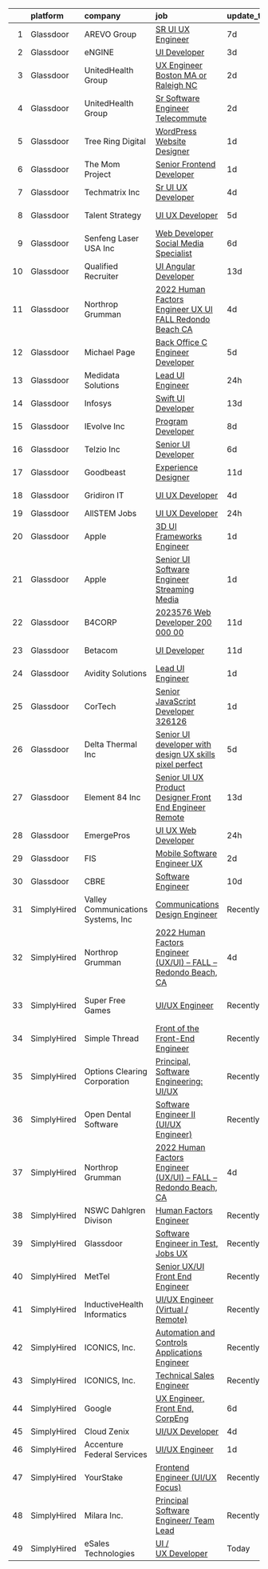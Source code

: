 

|    | platform    | company                            | job                                                                                                                                                                                                                                                                                                                                                                                                                                                                                                                                                                                                                                                                                                                                                                                                                                                                                                                                                                                                                                                                                                                                                                                                                                                                                                                                                                                                                     | update_time   | location                  |
|---:|:------------|:-----------------------------------|:------------------------------------------------------------------------------------------------------------------------------------------------------------------------------------------------------------------------------------------------------------------------------------------------------------------------------------------------------------------------------------------------------------------------------------------------------------------------------------------------------------------------------------------------------------------------------------------------------------------------------------------------------------------------------------------------------------------------------------------------------------------------------------------------------------------------------------------------------------------------------------------------------------------------------------------------------------------------------------------------------------------------------------------------------------------------------------------------------------------------------------------------------------------------------------------------------------------------------------------------------------------------------------------------------------------------------------------------------------------------------------------------------------------------|:--------------|:--------------------------|
|  1 | Glassdoor   | AREVO Group                        | [SR UI UX Engineer](https://www.glassdoor.com/partner/jobListing.htm?pos=119&ao=1110586&s=58&guid=00000182aa95f72bb264053a27d49f4d&src=GD_JOB_AD&t=SR&vt=w&ea=1&cs=1_5668774c&cb=1660719331510&jobListingId=1008062674165&cpc=654405A9B1E0A9F5&jrtk=3-0-1gal9btrdjm7n801-1gal9bts0ii3q800-dd73ce6f97bbdb48--6NYlbfkN0BCLW45RZuRc772PykXY_iXs7CHdsEvuP3whbuRYvlLzUPBgski3_CRPHCklom68OsWX-rjKp8YrR6rF-kaj-ZVodPlqtSRu4o4vN6BSA5I0NsgyM3TFIVK9N9cO_NsvS_PGOyLzY85DAcY_JZqBSBAhUDcRwLnwhLzYdR121VwTval_DycPvlc6m9_lGwhn2IQHxIXt_FRLUpCBQgJtQQJDQdlgZHs-K7Z1GCPaiLx10B7cUFDw1RhXAXwh1o9ccHGeLhlPrvG04GPI4Smo_vCJ0wyPsn_k99stdAua33_Sqtzp4P_2ZFvv8FG5QydvOWVKXoitQ7pJutteKYXyJetUFLazSBRkm-_f2W96wjecJVNutHO0AfTGRE-G4tVBWXSTXeDH0wlwYUHirl5HDPCTLxSp1nj7hZTm--JE05cvU9_fMBc_dy-JMLIeAm0E02BWclBYdil5anuy79MOzNEJ_QlRFU07dPUqsN8NScCiDSqRwVWjkc_q64cpDA1lcs%3D)                                                                                                                                                                                                                                                                                                                                                                                                                                                                                                                                                              | 7d            | Remote                    |
|  2 | Glassdoor   | eNGINE                             | [UI Developer](https://www.glassdoor.com/partner/jobListing.htm?pos=121&ao=1110586&s=58&guid=00000182aa95f72bb264053a27d49f4d&src=GD_JOB_AD&t=SR&vt=w&ea=1&cs=1_934a7bd9&cb=1660719331510&jobListingId=1008069838438&cpc=F4EED0218A761C36&jrtk=3-0-1gal9btrdjm7n801-1gal9bts0ii3q800-89aab9cd47342a22--6NYlbfkN0CM72iPWblhTK_jhJfJxLWIuoC99VqbpyV49Itn1AUN0-11EOCsDA6xOfpz_HI8_xB9h5HpgiIRPkkO2Hi2R_skyVgROzf-V3wBAvxqLlJY5EHVpv0OFJyCw-L0RMqAn-PlHU9SwUDe-DwVcki62HWiZeG7HKE_-jOFz9P6JI-sUsmlxZk2Dn4lqcbSEdxKNpzwygTv6pcs9LYRB7tovOS0Vy90MzEK8dlg_9UzLmjgCwT4ibI7KhYD2ebkC14jU90U6ZoOy_atFIWOvNavxIwA11W76bOSNQo7FoXHdTc1Q_RRxM-MfYL6e5d5KmKHFHJ7fWe-YvVCDdgL1K0O7qf1-Q81XqYvV-mu8Jz7tOfE-HQC8ml1w3iCU-MiYrgCmW1UJ0380Xdd4yS8W_tJNYpfSZmUJWE4sYKQdyOyLyzNeFyt1EDQ6Ngxyck6yYERzWeUPV9RdUMtcwWx3Na5mxuQTa_TCi6WmyT6AojYJykEE8833BuAazvCfkBSvYkOqGlsacZxtRW73KxqICBI970e)                                                                                                                                                                                                                                                                                                                                                                                                                                                                                                                                                 | 3d            | Remote                    |
|  3 | Glassdoor   | UnitedHealth Group                 | [UX Engineer   Boston  MA or Raleigh  NC](https://www.glassdoor.com/partner/jobListing.htm?pos=112&ao=1110586&s=58&guid=00000182aa95f72bb264053a27d49f4d&src=GD_JOB_AD&t=SR&vt=w&cs=1_c9b2d6db&cb=1660719331509&jobListingId=1008070811724&cpc=8795CF9063CD573D&jrtk=3-0-1gal9btrdjm7n801-1gal9bts0ii3q800-2ab40841318d26b0--6NYlbfkN0C8O9VKdOj_1Zh75e9_CvYhSsWVxS1Pvi5WUWhsf4w7FOycHcR50Ta-CQORLM6vDVeHmDSn3xmpuiAXc3r1DJVloQ-OBB-mxi0V9zvMSo2cFGlyt6FF7PtstHvv2YcMns5HRv247BAOyMq964ujwBAtmtv2e-AvYF6Gj7nMFF3MWaz2m08nQiCPT46-fF-HgKIeQC0e2cEYU536htC9JTy82vNeCvCpH3rQdWn6BKywhBvk6MgGzHY4M670cXoarrGfXRtuDXsMgl2PWx8Ib4pOch_UPANaI7WtI6deztxja0YQZFMAZi_8U_SeLD0IxfDEsJGpWUfU0uK851U3JBlEDBYFIubAZfYRW-MKtgbgiPeySyWr1-uqlenyAQ2WQdJy1WYOPwTSQrwM4X7odlt1Cl2gSNr_MdnrXgOR3FFCAWqAtYiw2CFF)                                                                                                                                                                                                                                                                                                                                                                                                                                                                                                                                                                                                                           | 2d            | Boston, MA                |
|  4 | Glassdoor   | UnitedHealth Group                 | [Sr  Software Engineer   Telecommute](https://www.glassdoor.com/partner/jobListing.htm?pos=114&ao=1110586&s=58&guid=00000182aa95f72bb264053a27d49f4d&src=GD_JOB_AD&t=SR&vt=w&cs=1_71844990&cb=1660719331509&jobListingId=1008070811124&cpc=6FC5BA77C9A4CD78&jrtk=3-0-1gal9btrdjm7n801-1gal9bts0ii3q800-f9217ee525e6d5ef--6NYlbfkN0C8O9VKdOj_1Zh75e9_CvYhSsWVxS1Pvi5WUWhsf4w7FOqiBDV5gLd8UJrG7vSEtbsRDHN8uGlolK0qsmzU4p2D0lOwbSL94xJNWXLRxwUfzAf7JBtu9uHqeVrAFlxwHY7YuOmn3ILCI6zs4xEwk5sCEDkdkOrNwvovO1SCPagaNDk4jzpKwrYLtygtjRPCi93VcWCjsePkS3QzVv8wLQeNq6SFzZVAtsR50ax6LdmKC6pKHFjX21K9EiLTPD4mkzzisy0f2rFRpAdEBOLCZIA_VuQKf-s5oPfESIXFdLdaLPoWGjSWabkQC-sXhvVelQlUl6Z8QQ5i79Vn4bTSwy-Yk46r0WfR-zxRmlCzwmAfrv-jusAQFplTFBVHvPx5OlKxnkE_735CtLlDJ_8BWJ6ks5pWwZCQ6ouZ07tgScQ1cuRWJh2i6e7O)                                                                                                                                                                                                                                                                                                                                                                                                                                                                                                                                                                                                                               | 2d            | Denver, CO                |
|  5 | Glassdoor   | Tree Ring Digital                  | [WordPress Website Designer](https://www.glassdoor.com/partner/jobListing.htm?pos=123&ao=1110586&s=58&guid=00000182aa95f72bb264053a27d49f4d&src=GD_JOB_AD&t=SR&vt=w&ea=1&cs=1_2bc0cf88&cb=1660719331510&jobListingId=1008071910636&cpc=DE56C24FF6DEC286&jrtk=3-0-1gal9btrdjm7n801-1gal9bts0ii3q800-8b45f1609b890475--6NYlbfkN0BK9GXDcakwdiqmeo8o-2GvkYnmPkq7xevAHdeF_847qs7FTHywv6chACsu4DfPswqQx6W_gQdi4yGlRTL-jEpS70LO6dKeQ1akRZbdLL-MscBZTI9vGAvS6loJlb9kpwv7cgqNBeGyVYYLHpfDWBKCmWjAX0Rs_5QRzNkEz7ls42GtMMeuUowq_r1FigUWP_EZ_0p4rUWYzbbVeO_eRjDwJ8FFw_K6hvZHBzOd-UivuhPq2OPmL603W6ofHYhyXVZVDC-UkGwioqo2uFpF42fo-HDXtFwuYE_trWl2vSXa6lWzT7y-RQ1cXgXGI4zSfEqUOT0WP_YeRCktlclpszaZc3RBmHxrA4qfcROU2rA2Ku9wtVn30ZRcotChChP-zJwaw02FBONGT_3D6Dpvid9hHM12sLk33GIWOeD05CFIG2p03j1-Qm_PtVWA9PmuQjhr2r9j6HEHvMGtWtr8W-btymUIdZ7hv1skCcswxeVYcA%3D%3D)                                                                                                                                                                                                                                                                                                                                                                                                                                                                                                                                                                       | 1d            | Denver, CO                |
|  6 | Glassdoor   | The Mom Project                    | [Senior Frontend Developer](https://www.glassdoor.com/partner/jobListing.htm?pos=128&ao=1110586&s=58&guid=00000182aa95f72bb264053a27d49f4d&src=GD_JOB_AD&t=SR&vt=w&cs=1_d5276b41&cb=1660719331511&jobListingId=1008072694764&cpc=FDA93C03AE7AED37&jrtk=3-0-1gal9btrdjm7n801-1gal9bts0ii3q800-a69e7c97605910db--6NYlbfkN0BDp_epf89aHDQhKpPegNJQ_ldQpEFZQsM9OcONMGxWx6pU56EKHF58QjVdAUvn2gUdKzeHAlSzK7GfdZDucQgXQ764tmPq9WcaiHmHxX1jpSoaoCGORCNWtFxx2HJyXu1CDgMpxWP5NMgccEbyjOmHcawVBkN4eusbbjk-h-r_8wmF8YAS2k_E1z1dofe0_lzOc7k_68Us9FEmihlFbOOzqfPZoubhiBeBLiEJtCARUrFD7LwsdzkZ3u3YsPV2j14iIn3BSKHTO2zR_NGUmIxKYBLNHHO1mXGdKMdjVe64W0naXq4cFRUnVIKHkJJRICGl4SH2ffWxlP7YzbZzbqB1UGbM--moc6UhVHXWDcogwq379HYTJDXoBUwbO7iqIc7EjpRGxJdxC2C1tf-_5pWwiH4-w56crkdQBhpIJ2mIhwW-Zvln485UqaJpFzlKeFmPuEcLok3cpYAeZVOJw-I9a2stcxHjPc882EWIsgF9Y7zy4LtBr1ZE6jfyYcPDqe8wsNMuDZx54NQUYPio7vyTeDOR3rWbnsD25iAK04vvjQZxcWuRX0-w2XFAwRGxSXBQLcP8KHFqJQ%3D%3D)                                                                                                                                                                                                                                                                                                                                                                                                                                                                             | 1d            | Atlanta, GA               |
|  7 | Glassdoor   | Techmatrix Inc                     | [Sr  UI UX Developer](https://www.glassdoor.com/partner/jobListing.htm?pos=126&ao=1110586&s=58&guid=00000182aa95f72bb264053a27d49f4d&src=GD_JOB_AD&t=SR&vt=w&ea=1&cs=1_00527feb&cb=1660719331511&jobListingId=1008068778375&cpc=334ABAF5D42DC775&jrtk=3-0-1gal9btrdjm7n801-1gal9bts0ii3q800-d52de7f2656fefff--6NYlbfkN0CGFPBiV6BPU3R9Q4bvSgVn3-vD6sh5AeOCgyZgwpVxzqd6xWhPFLYbPwV8xd92GTohu7BQwyAhdgSfp5JTgyjIcLHs-UaWoxJaB85GAOBFE9IaXP-rQzkXgjO9SXBaAbfvPRBKTi2iQD0TR_hUZ2mr9kJMzJqmSA4-I1SRXdROxRl2Xri2CyQNK7cJkxfLcbQ1rC84qjPpATd0pjBV5EWcwo2Atp7WhD7VGPRIBwNZ2sn5-yxt0SPMBeav4nmc2fV1mgMbjAQtXqECkaFMFZg30d61RJ4DiDYrltGOLHNNLfh578ciIKEPyNc8s6rGplINxWQfaH_rbIr7phyTq5SLiAfHT2f29e1Xqj_lnJC4pcxqmVwOYRruSgyJd8LSj7pfzRk_7Bn9htxW4BzJRZvDiyElUdTbgZEtyRoBLTgOB5pfHzIlWpsI45hi2rzzf51KmZORFrEQXJLfY3IsQlLwpsTCE_8sJ_GtqVKxCPnlJJdRhfqqL3dr)                                                                                                                                                                                                                                                                                                                                                                                                                                                                                                                                                                          | 4d            | Newark, CA                |
|  8 | Glassdoor   | Talent Strategy                    | [UI UX Developer](https://www.glassdoor.com/partner/jobListing.htm?pos=116&ao=1110586&s=58&guid=00000182aa95f72bb264053a27d49f4d&src=GD_JOB_AD&t=SR&vt=w&ea=1&cs=1_2cb66e57&cb=1660719331510&jobListingId=1008066990400&cpc=451933188B21919D&jrtk=3-0-1gal9btrdjm7n801-1gal9bts0ii3q800-60666562be921bc0--6NYlbfkN0BCOpYIKuumQ_Uy_OYh0Ev10okaePikfGeAKZFFiMuRZNLpHNDwBhCvi_VjQy00AxeaGvLaF_GMJwQcZP4ChOOTP5jIzpZPKuWGs3vEXNOpakPRNLj96wGqFforKETBIb6x4_54nn5WmbJsef5ZGY8SlqusJWVVjwVmJrswhfFdB-umxCm208b-d_EOhFrYBX3K9whgZmqZPjU24ueFksGUZC3i1E4zSeqz-4h69PQZsLueuGhJAY_miaDkcROyNBsgJ972kAqVHXJj0ja-d9lTE67Mm48-TchFmQZ2xEVdnjI-cRU3N_zwK95WexCcAmd7wDCOZk4LKlQuR7kDdPgiDPZmU58Z7hBp6UqbpcfJLOoDmwB3B5bjbzvUcI4QCmfgI3vKbak6zV4mJ2hUBuavAioXMHtgxUvnHjHhvG-Fk2N37G9HwM-QexTep1-Kxen2U8WPPb1GSKnsAj6WGuHmgmu-debRr0Vb-i_aG2yuuVEF0M_x7ivdDc1YHOJdCykGyPrrK60s4mXkoio_DZrutRUqD25RuhOt72pJAIzrjQ%3D%3D)                                                                                                                                                                                                                                                                                                                                                                                                                                                                                                                  | 5d            | Columbus, IN              |
|  9 | Glassdoor   | Senfeng Laser USA Inc              | [Web Developer  Social Media Specialist](https://www.glassdoor.com/partner/jobListing.htm?pos=118&ao=1110586&s=58&guid=00000182aa95f72bb264053a27d49f4d&src=GD_JOB_AD&t=SR&vt=w&ea=1&cs=1_4376366c&cb=1660719331510&jobListingId=1008065893392&cpc=45DC3EB807283E85&jrtk=3-0-1gal9btrdjm7n801-1gal9bts0ii3q800-69604992de81714b--6NYlbfkN0Dx3r3E47sSe5bB3PIy1uzBZvlB7xy2NhfhZMlxQTsxrHvJuYZkuOAOolgM0RwwxFCUzk4WQx86HjZI4gUgx1C0oF6J0TbaPQPyt0QwcdVyAoCHhtnKoCAwe2uWQZDVyb42gfhggtBMSeQF_kTTK4cI21rqjrfWfVy7aWXOh3yapdlN40EuEuEiW_a-UwyimkNdYOOX9oy60_RIT762JwUfnLeDj_bT4X8MWlW0VszngCnLz3uVxsLTRR0KULODW8P9cwOXoZo7ByTwyoHyeFqQZi_dsn1_FKVhtUTE4i4mGrOUHwyTsB5rZ3AQ678g2ZWLNs84J-DphNYBUKDgjX6Mqxq0HuT091frMaf6bzJL1_BM89UkttM7TuoZhfwmHVCnTConFTRyEg-m6Qrci3-0iIya6eLx9SqcnQn6zVdOu8SDua4TmXbazjFgLGBQuM1ZUCKm-61LVjhRzK1QQ0Ya8oysS4QxKSm8xc2-qNNvSIuXG3eXAcOK7qcTLTmj_Yn9ZgHG50zmdw%3D%3D)                                                                                                                                                                                                                                                                                                                                                                                                                                                                                                                           | 6d            | Los Angeles, CA           |
| 10 | Glassdoor   | Qualified Recruiter                | [UI  Angular Developer](https://www.glassdoor.com/partner/jobListing.htm?pos=117&ao=1110586&s=58&guid=00000182aa95f72bb264053a27d49f4d&src=GD_JOB_AD&t=SR&vt=w&ea=1&cs=1_4f4cdbcd&cb=1660719331510&jobListingId=1008050075942&cpc=BFE8C4BF51BDD557&jrtk=3-0-1gal9btrdjm7n801-1gal9bts0ii3q800-6ebc367a8cf366b7--6NYlbfkN0D7VDcwonwtX1IzdexPwhVM7owGKq3hWxsYTEfDyhcs87vvmNoB_4MY-AlyfPGkYlGWq8L7YjGZ5gmTu49Unq1I8L6RyadlototmDerzDDwvTZ-Jt_I5E-jKRQZ3QsSwdNxyg8CIzbwNWaWvr85-onBG0lu-ZdSvUP-uVr4hyHnMeJ8ivvlaMO5rO9e395v-Q29H-klUXCGzR2ynJSlrR-ESxWgTj8RxHr4E8E6SmGudMHjKJImUXWuV6KUC0wtHxfZk7PaHwTa6l2OCUQAGzInuwDPf_3jZCBBCkQpjA7fv9MvAlBjTsHH3dZpu68zaP02asHyRM4tl3ns48-wxQNkWJaMOzonbg7URSvLW3wwyGuDUZHOFS_d9Hh601GqRrdKgf0KgqWMVaO4LwmYCPzBeIrJjJtiS_WN47jPi3_wBMDtZmUkGTNUNuM5_alrCf4GiyDQOQuWO0VxhPqpXfm2YLiLwJkkZRFMmUZ1HtVrxU3hLy1tMIo6cotdCW10HQ5KfT66GAT3Tg%3D%3D)                                                                                                                                                                                                                                                                                                                                                                                                                                                                                                                                            | 13d           | Jersey City, NJ           |
| 11 | Glassdoor   | Northrop Grumman                   | [2022 Human Factors Engineer  UX UI    FALL   Redondo Beach  CA](https://www.glassdoor.com/partner/jobListing.htm?pos=106&ao=1110586&s=58&guid=00000182aa95f72bb264053a27d49f4d&src=GD_JOB_AD&t=SR&vt=w&cs=1_57e2ca16&cb=1660719331508&jobListingId=1008068169758&cpc=7F6F94E2229B3AB5&jrtk=3-0-1gal9btrdjm7n801-1gal9bts0ii3q800-0e4ba31e152dc1dd--6NYlbfkN0DPf8Tf_oakpB62WadId2dzQiWExtALTi0lpCM--zHBL1trAzPQuAwgzTcxgh9ia93BtOsl55d2x8BPFo1O4fsohdtJ21Khji8b3ncY5BokjK7q6tBj93Cu25SjCv-m6u3iky_JkTOjZ0oQJq-trpxpiIRmsPqfVGkxHNdn72PjL1h-8umylBk5Q2bSQmX3JC3KSnAxphsBQtXIeo7ZRBbW2w9VXy1qGZC773XTs7nV6GQW0bd2KApKmm4mpbr1n0q0cnOPICYOZ0rjUubw1macluiKmstOAWzMjdacr8F0MVPiVbgWihx_4_rQple6EQQy6iZu2QKvaujMq3g0lBzO70YFpzkRVKkssfM4br7cYmB-FbGLGNi873xCq3-rXlkw-9HwFdnr4oST5MG-8RmbG2ax2NT83eDVHHUTbkbEP4p8oa8z1sf0WvmFfBLFqiLIn5HfAx4koU84BCacuup_bzmsYOdYfSDQcaEt1R-lv6E64T9cJAw1st1ojLa6GSDrmoZPtH8ILlUs-AlWIqzfOWV37NVP4ftG3kjzOMThJGfjRB3JtvsiZC_rxZmgVDDloASsjdICq7jCL9T7b55N9ug0CWIHk7iG1WTJRDdQSJnqbTnmhqZoz5rGFVSuJ3gKpIgz0HPdbx9YJGN0a4raT4Rblc3-wOPBkOANjglVQJ2rsPjUpT-taGAy9B-VnEMpGIY6ZuZkcZDPtPuv0uNfTR-wHtKDhgkBow-b06yGE4A2LZZJnMwV5pLdnBVKteQmpq6ddS6SzCMkXL74TNouHNkSXIac-1V27U5TVSUgG-ILNAgUmgg7z0Ca6r587ld0nSmYfU8BTVD1CgWSOaSOyKjyi3JOkrVg8i3LS1OixxydudzkN3rCD0Bifc1j7t2t10j96slwEeLKWnf2okucUUeGZOa99eK9bbueMRTkU2HWAuuQb1EF)                                                                    | 4d            | Manhattan Beach, CA       |
| 12 | Glassdoor   | Michael Page                       | [Back Office C  Engineer Developer](https://www.glassdoor.com/partner/jobListing.htm?pos=125&ao=1110586&s=58&guid=00000182aa95f72bb264053a27d49f4d&src=GD_JOB_AD&t=SR&vt=w&cs=1_e5478201&cb=1660719331510&jobListingId=1008067784075&cpc=FB7E4A1762AE5BEC&jrtk=3-0-1gal9btrdjm7n801-1gal9bts0ii3q800-f5514b9a29d1ab23--6NYlbfkN0BR3ykMnr3Vw97HK5IC0i9Uo32NXohanwqRY-CI8z69bl4xOa6Yve6w6NlWd53uNOcT38cp83dVGkw74GlCoaKJEoCyfahpqG-CusjmptZR5pw2D2TPyINw1iwulyzlndNOA4HyWQTqH56xHLjSIs1ioyEI4Hdlr-tsviiaXOdVV0ZwyMl95R0FYWj2sY6_QN3pHEWi0GTuEgUUsKW-K8uplPCy583pfnnCih8BUstr5EJYumfnZ8OILgIbl8--uyYTnkGj6a-4LUaUQZ_kmrPR-PiGxOkft1gMCyDgqFzUkR3V1zIkAYymPR--4XHGPhb4k6uorg_0nzHgho2qlHa-_UwQUnHmkYoE0sXxKEJlX2EmnTQLM_iJbZpt380Ibex2vMnXTcCwydMN4ruBjxZ8ky8Xn6mxJLXk7IcL2pD7kf_U706wxOwGqSrIC96iKhNjMoOCMjqIyy26QisEdcaClmDTKFjm1OmUqvL809vV_CjwbGv5Me7pwXF2KP1RKORfG7l-yShelT1cnCDZ2YBlrcvizWRLhl4AV7ivrqbhvaRA092--QXds4FDQ_aDPhF5HwluluXrYNo4VLOX7V7mpw65LdduhAjpBf-GpRvhmUpluioQLo_XaypbDhMRIVPn-JEZjY0oPWw70qoEvR2EBXrSB9-Jf5sdV5wpg4IlJ9Dd2XHtBNFFRDoh54S2dcBTj7pfbRL-WjH_dW8tkZc3nWHbcQJwd-bKEfJpfmMexP68TiDIfLJQ6FTgzQ0cZMwuoslPN7FYkAqK4keAj8G7hGN3Rp2SkYr1uW2F4GZ7OZ66UktXp6m2YPVRKQXey_mANSU4I81fi7SmsoyAnc-NjZNYma-r73SpLTCatMlO88xhgqlcbPeDM87xqnmqH6OCsZQr_i4cDk4MEwi3DtQllvGCvkZk5NNscUTIewZmYVfXy9sWxINQK1ZOPmc-GMx7U6zg9ltS_VxP6C6oDWtAd5p76kIdlPd259sQwt15U4vLLAmPOavwapKUU4N_74CMWUkiuldTyJnSh1mtMB-g) | 5d            | New Jersey                |
| 13 | Glassdoor   | Medidata Solutions                 | [Lead UI Engineer](https://www.glassdoor.com/partner/jobListing.htm?pos=130&ao=1110586&s=58&guid=00000182aa95f72bb264053a27d49f4d&src=GD_JOB_AD&t=SR&vt=w&cs=1_b54d98da&cb=1660719331511&jobListingId=1008073833470&cpc=07D58528F3898F33&jrtk=3-0-1gal9btrdjm7n801-1gal9bts0ii3q800-ee9a475ccc247250--6NYlbfkN0DG4ntHtB_rMsnfhgmnSvK2brktLme1L4SiDeJjQ-izrVOLqRJ5-yjEhSyAj73O13S_IEOR7_PpnR82wYpG_BtziJjl2VOaec4Rhni5VSCJ1jwEJSk2LNQYL2jdpiFiawmGIFtpsvy7BxIfwuIi6fMHNl0OyMpy3cE8rnBGS9CMrTzasuMWJqc8ZFK5WyDZXGHKk2vv0JE5658L0r2DQhMUB5XlofDSzEQuJe5z0UB6x8l2ekZLU8du7HC4CSaje1Uau7V89VCEzNR8CUM2sbplQeJYE_cEMUWNti5CKcTQKD2k5SRk25sw-VESlMf2D6ZcNtzcAomV9XTFWkeJDtV-7UG6zspuCvfVzwSNLxHECXk08gAtDranZ8DsSvoWtQCm50BNkhcQSjkDoO86ksCXu0-Ckq5RrlfibqobvrbVh2Y8JuDNXoK2T5oY7CBE6ifkJsZyFima8HyF5Ln_sc89vtBeRgKblLS2gs80p58PzO41N2jJ85O1T-Xq807_hPwyBdOiZ_QuPV4ER07UPKLKDWAw7J6reoV4Zlm5K0md3Hr6wJfcYQOz96zB4KT6PLTa8Ia2zvbwMAlkA4XLwxJE4uqAzmRLeiD8IO4SUcmgMVZOqcUjpMgdaUK5FxrSdfM8QozOr4pDsWS9c_YNzsoGful0DEnhU0cH4DOGo8bMVS2zM70hCZdNhOznghKNFMPBH7-diQhDJzD8Bd4FFg6U__M2YuDnyKr6OK1bP5tNEvKzLVpglNzvD09wnvO8D3GMvFJCxtXX-HqPkOxCbIor-Mffp4eyaa0rW7v1vHKxV0Vxdk1oHw94NENbkV72hTf4YgilBu7lp8JgAFCP0h-QWEhHj5JrPDwSG2h3pA9oEj0VpUnVLcv5ra0vOgj9CygC6v40tJnhA20vg1NPDLqa-tup_ALHpIf726K5e6s2vep4_T9YGHMI5jmDEJO2cJF1kaSSH0zMoEusQxFHmDBtahfqVBqDtrk%3D)                                                                    | 24h           | New York, NY              |
| 14 | Glassdoor   | Infosys                            | [Swift UI Developer](https://www.glassdoor.com/partner/jobListing.htm?pos=104&ao=1110586&s=58&guid=00000182aa95f72bb264053a27d49f4d&src=GD_JOB_AD&t=SR&vt=w&cs=1_b8bc682e&cb=1660719331507&jobListingId=1008051292813&cpc=F929909D2225707A&jrtk=3-0-1gal9btrdjm7n801-1gal9bts0ii3q800-6c468085c3cc452b--6NYlbfkN0DFi1nmQQWK2fa3N4W3y7EUOEocZkWPqKP_f_xZ7ne8RcYYsrK34-4lDZ63JR2to7wNEipFmb0BiHNA4UJucXU5PAF0B8wq75-dwYafffteFiwjUBEvvmiMGPj2Hserk1Dol6k4SaGfOw16iCqmQRjIrE-VIYra0KsYAfrLwYf8JApraWcbiGQcb1NxBgmJuZxxpEpPaphQhiMqTqtmOE41hjAvr9oSN2ez1TTaDAEgQ11EkNxZ7CPThuLU1NbkIt8jVsw7CWUJwy5pXlVGkBcBghKhkzAo6pWSgITmXNKJN7ejDgXW47t_8n1Pux4MZYYZ526mmihX98Qd7drj-CY97pRnMCEhd5PJPeIvDytMT7j6Gn871_wQd3sensaigorVIXMQCHwkG8FC-UV92TvYmC-O6gQoqb0nwhliy7qCQ_HnGWGo9wCnZoJUvX4KD0WR7yQoeocczOjjpfc6_cRzILvJ7YCfdgBL3POPho0zIYaTWFLaFXOuHMqB77inexrIpVfiTj4mbOiWZeGz1HKipg3vIq7yuDaXwHxaioBs8hd2fA8IiBKg)                                                                                                                                                                                                                                                                                                                                                                                                                                                                                                                | 13d           | Austin, TX                |
| 15 | Glassdoor   | IEvolve  Inc                       | [Program Developer](https://www.glassdoor.com/partner/jobListing.htm?pos=102&ao=1110586&s=58&guid=00000182aa95f72bb264053a27d49f4d&src=GD_JOB_AD&t=SR&vt=w&ea=1&cs=1_bc5f3d25&cb=1660719331508&jobListingId=1008060789061&cpc=D09C4E9B74C52DC9&jrtk=3-0-1gal9btrdjm7n801-1gal9bts0ii3q800-8d74d411f2c13d11--6NYlbfkN0Cd5ZvLdai7cR0fypH5_WiGezUQesq24dbKuF0ly35yaxRTBN3h8ZOqNhHZYCnh8HBfRbWPXsw6-Ba2FHXFnIQuLgtXm0fk8jfKDoQ5OBA7ZEDCU5MtyceIc1F6Q7O5RMzlgjDcUMV8D0CVEgBopdgdnbLt_aj8MQc7sxHzGBgx2nQDhDxS5Nah0fhsJTvv1RXEyI9QrYtPqiiz8XwkoWwYmRYHbOcjs9FboRb1I42cBmOPfEmjBUQsZ4Bze5j04cqJAnF2F5NC3FcPeaYo-w6VpDnMjgqi9IXc0xjoOPkNJZmDJXBvUC7jYAjARsh7S9zMJFHsXazzf-fA9YEe0XC955_c6yeAnmhARiMe0QRQWCzoLZpuQkVUF1xW4ekgXFD4a31J0PAP3rS5w0MX2ydxTb-zUIlrVGE__IDLWp7AL_zVudrXx-KimaYJCXoAzdpp8bId12xgFJ7y3B_XzgwT4s5JyP1d_M-Dqs3J5ka54M5ozc-lFDmy28itfbnYDXs%3D)                                                                                                                                                                                                                                                                                                                                                                                                                                                                                                                                                              | 8d            | Buffalo, NY               |
| 16 | Glassdoor   | Telzio  Inc                        | [Senior UI Developer](https://www.glassdoor.com/partner/jobListing.htm?pos=109&ao=1110586&s=58&guid=00000182aa95f72bb264053a27d49f4d&src=GD_JOB_AD&t=SR&vt=w&ea=1&cs=1_11082d03&cb=1660719331509&jobListingId=1008065215582&cpc=D01F56F24F237C35&jrtk=3-0-1gal9btrdjm7n801-1gal9bts0ii3q800-505ec2e3874befb2--6NYlbfkN0CzcDFs8cjNZITHzPaspPYUdxCTppyanGLeq-qEeiOFH9BBGa5mLD_QHWF77mmJnOJseLGwV7aIM83ARvPQCJyGiboiqaVvgNKlezYz4HeLHaFGz_PniS9y3q5N587JJUWbJj3uSUAggytazclPP_oCJvc3ci8Qwnezj2ppyR3fzLcSACmMdpLA-a3KUvB8ojFIJD_ctDJshyZQr2dWyogtjIwEj4jIjKrZV_3h4r95RUL-pPzKTh9-J-ybwm3J6Zqvd7aDC6kQCEHt-8JJkpqChbzdncT4sYqRzi3Ts7wHkzuQZ6SAJMkSMQF8rG-ezRoEf7CdgX13lMXE0HrwhxFOr0KWs-3isws_OyWJ0CHYwu5MJcafPYnp4xq7h1u4oLfjecTwvzWEeP0VbGhQMlVEDt8IwH5Bd5cEzC-SfQKMFwftRCV-t3J3-0J6pNrTiKu_0gAVv5QZufYTNDbRoJDIVrZAaj_mTS9NtjgEHSKHJlvuWv9VCwBfVbzASTDHtNoiJ9xIetMlVQ%3D%3D)                                                                                                                                                                                                                                                                                                                                                                                                                                                                                                                                              | 6d            | Los Angeles, CA           |
| 17 | Glassdoor   | Goodbeast                          | [Experience Designer](https://www.glassdoor.com/partner/jobListing.htm?pos=110&ao=1110586&s=58&guid=00000182aa95f72bb264053a27d49f4d&src=GD_JOB_AD&t=SR&vt=w&ea=1&cs=1_308aee26&cb=1660719331509&jobListingId=1008056241519&cpc=6EF74AC2F94C1840&jrtk=3-0-1gal9btrdjm7n801-1gal9bts0ii3q800-148ccfb27bfa14f4--6NYlbfkN0D86qcJXH-D6DQ-2N7WU93_lCmV_hHqMYDJBQkPf3LHmPOtH7AQFWlDBKk8AEZD6OK7WXGPn2qSmvnXoZTLCkHkle7prJ21h566xBixj2ToU-0gj25Ss-z9C76v8tZZRVI5PDLURlWvdAlE0llYLmKvzgTK8er8hNFsfJlDR6mS0BJOoeP9rhu0wh_3ZJjrvXkb4MQMUgYbYCoYjXOLSBI4lv5iOfeTz5yduYC7rYbJTcfbiZYPn12y6-fYhOWc6fhYDP2hygbTMuiH4PoSgD_TIbGChT8RBBQJjyYPYbX7qHOy8MypWZjBGjVVovl6UW2PD2i6NV2RE4EGhnI-5nzsUJWNyTWa8_ecNtu-y5Nrw1pHoUaD6zvooXeivq-_Akxd9Z7oS_Cy1003vEwoungk6lVtV_V8MjMNAWmDbe3NKiLAvceqdFrvfqIZZxJMrRJD113On_XDxD-FZkXKx1QrFLy713s-LVQVsA5AVT-zrbn-OPgwDth5JSfBRJkkOFY%3D)                                                                                                                                                                                                                                                                                                                                                                                                                                                                                                                                                            | 11d           | Portland, OR              |
| 18 | Glassdoor   | Gridiron IT                        | [UI UX Developer](https://www.glassdoor.com/partner/jobListing.htm?pos=113&ao=1110586&s=58&guid=00000182aa95f72bb264053a27d49f4d&src=GD_JOB_AD&t=SR&vt=w&ea=1&cs=1_4d1e3df2&cb=1660719331509&jobListingId=1008068605792&cpc=451933188B21919D&jrtk=3-0-1gal9btrdjm7n801-1gal9bts0ii3q800-02899a8d1aa023f1--6NYlbfkN0CTHA6cd59lXtQJ-DuZtBHQsSjOn019HaVEc20FtZol1_8bPJW14iotuMuGn0biAaFLWlSQXtAOFhMEDaJzIbr-waAQthAaptCnI55hJtCT9ZVUzpxfqh09-rERVT3nrfg1SRYodNA7eNi0X8rHXnwJtbGObLG6I_VR1MkdqTJMjvvMvJbNA3lDnIzws3iojZwjEfvdvDJN8cYaGFs-s1v-9lcZUgiHSoYY0fvKGHWJgKWmNvaarI876W9tHBHlNKU68N15lomW51Rj4Qx28inoT2Uj_0d613Uxo8EarcBzKbLf5pQ1RdBdiT1qOHDwqgwXvDUgnxs73njyWSGtwgoCUn8HG3Nt64vyzmO8TdZMxWfZh61u5F76DTUE7yv6eGuLdN9f3F6XPg_-NN5PrSl-MJb1tte4-QLelsyYFVQBeqJ6zPMETWcMxOhYbu_ZfYW8pkXZE7eawf5EjsZhZzgcsdjP0cofYDYKNVAgsh3kwQ5eBbIWl0ZwkPTMSiHrBd4%3D)                                                                                                                                                                                                                                                                                                                                                                                                                                                                                                                                                                | 4d            | Fort Belvoir, VA          |
| 19 | Glassdoor   | AllSTEM   Jobs                     | [UI UX Developer](https://www.glassdoor.com/partner/jobListing.htm?pos=129&ao=1110586&s=58&guid=00000182aa95f72bb264053a27d49f4d&src=GD_JOB_AD&t=SR&vt=w&ea=1&cs=1_655b1884&cb=1660719331511&jobListingId=1008074446741&cpc=C63BD00756FD6F58&jrtk=3-0-1gal9btrdjm7n801-1gal9bts0ii3q800-8a40ce666cca53be--6NYlbfkN0AiZrMnqxUjvkrH1BfCsd59OntStyTxBw0I9DVEtrwMU-B0UuDamaPbWEWlOPAUH6cMjgBDmYNjndwI2GwgrOUq_-sCLQA8wb9t-6yzS4MjmoNK1LeKhbSauI6Yb6Bry0c7D9-qyq5TqKBAdr-DTXc-Hphf-fiI3XK8FtJh1lF4Zzv1UT0wlrfE8Xy-X04qGLfur1hflZw2Tfvk40onlcdgMJo4QKIuam3b1v1_-DuuD8ZDPM8CUkACiGU1XDI1uuo5bb2u1Ythoq8ASIjTJKP45sp32KC7EtQPrgSlGa-Af6KExLANQiTP-8RTSoUUJxopFQbSreldwFHvU2zWXPRy1mXPplxU-dSE7vY0HNmwVJG5a101w3xEarUVIOegNMko7-soaO3fwDFkJtH2RvpTNrsoFRymp2-w2Llei0HFPHGqlBpPNa0-djNwFdrKsUi9QZHtSSd38wb0NGcPobN6zrG5NOsfMsweMcLmeYMDyRGyC7lu0m0Fad7rqhun9p0fM-9B1UUMqQ%3D%3D)                                                                                                                                                                                                                                                                                                                                                                                                                                                                                                                                                  | 24h           | Plano, TX                 |
| 20 | Glassdoor   | Apple                              | [3D UI Frameworks Engineer](https://www.glassdoor.com/partner/jobListing.htm?pos=115&ao=1110586&s=58&guid=00000182aa95f72bb264053a27d49f4d&src=GD_JOB_AD&t=SR&vt=w&cs=1_02c3aadb&cb=1660719331509&jobListingId=1008072872977&cpc=F41FEAB56D215062&jrtk=3-0-1gal9btrdjm7n801-1gal9bts0ii3q800-49a0a698294376d1--6NYlbfkN0BvKrLyj5gPmtZO9T8euul8TCxuuKNOtzRJOomxnwSEodTz2Bc-sPZlbtkML8D-m4pzgMpahLgxDqPQp9W4kLJToXoDTWfsXG3kYYdBYf4dNUL-7d4N0br_u64IwiEd24PJmMi-fDZwHuAfRIl4MrYq1sWWPZEfohc1M4lIFvC65wRKx7eq4zZsG7gtSMTjbmTuXP5bOkpNRR7rboWpkgfpAmk2Psecf24yqrTqT8qVXhGQcOYcMMTXNCiiupN-T7b3RabkHaVwsTdLbJHTdwFkkRejhLX0NWPNyVv6_FsI9tHhUQ5xdvRZiF1KcUADqibd3oaN8V2drPU4--1LW_P9TOtcx5kO46cb8yfTpJYL_S6xM_LAYBHrh3xQ5D_FtyoQoDvPQirrIf-VVbJCretz8DAhRwxbXymomjzq61g8z31NGrhA_yGL4m4U_hdk1mommEVhZyNHVDrIdPBgpQhKzxs4hu6DgegFwVYcENZoH3AIhAWrIi678luehFzDnfGx-cw3Ye-iCo7f5Rq5rOsJXrlt5yxnrGu5Xn4E5MbTmvJOJstSbnOnuMGJIINADWIoOYEmdFs1I4wHT1JtJo_NJU3BaNi_a0IiI0ms8ZrWyhX22bDhglZa5uyBBumQi6OdxQ8ISWPmL20yowFC5qlAhXhTd5yjDPkmDeX0MJIhSTp2A8QlAuW_aQpTlYkQyihyPky1JWPlWXUIDdMohtC0RcKxcdr-e8f_fQVX8_h0Hg7jECYLkHcXnNdsh309hfX5KQ7rC0128a8vdmR-i3J9QjbIaXuoU9UZbH0dn7tQjFHOLepBn-FMEYroWY0jd_Yj-JZgpfmQ6Y0LBVXl892VnSzaEvsLWC9Swbs0kxrBRIf3KgDHjBckmf3yE8mVfozDppcLldBG03DDeyBgyIr5CR8C9QguNxLqUNSt8wu2jENg95LLJKZCr_uq_k9vuUmLwLwF93rAvQ%3D%3D)                                                                             | 1d            | Boulder, CO               |
| 21 | Glassdoor   | Apple                              | [Senior UI Software Engineer   Streaming Media](https://www.glassdoor.com/partner/jobListing.htm?pos=122&ao=1110586&s=58&guid=00000182aa95f72bb264053a27d49f4d&src=GD_JOB_AD&t=SR&vt=w&cs=1_655e7517&cb=1660719331510&jobListingId=1008072873015&cpc=6FC5BA77C9A4CD78&jrtk=3-0-1gal9btrdjm7n801-1gal9bts0ii3q800-690615ba0fef69db--6NYlbfkN0BvKrLyj5gPmtZO9T8euul8TCxuuKNOtzRJOomxnwSEodTz2Bc-sPZlC5mDe-NOaJgvEsnvixyibt2ujzBtBg_HJ1NAuKo4MuH-bZLjaoi5vecApMhjK87_8OEDHQayKelIspAKtoVZSe6Oad8EF-2A0qwNSE0Z92uDaPZGMxdV3MY3ILxEHUCrPF7rcYDtn0_wArHEOUtZaHwx4BhQxDgv29-Gk6TxfbT5TMrwigLMUI6e29xoamG-35ne4u3E4it6OMMXt97CPE1CRA0M8vIgiPh97zGuUBzon3HXn0euzwsWJJOM0ZorT_jwaGi_B3tXnRh82gY4PWtaPL3UGotICzCBV-fGXOxfoKjeuvtlRzHonMoNQLD4u6VGNf61XY3GepnNWG8QFkXfTesKk2Ip9-OqIpq8QKzvGvR2s3K-E6AlefSPZ94FG7Xo5vacUaVe8zyoxljcuQPkM-BJSKVUfI0eUHnSKNJkxi6rO2K2ibbMTKzw76Fh19yO1C-GVpRr04mR1c4mukU7SpUbJH2XoLniTnruJ-raxcPeXLzNVe-ooFJlRjVzYdXmYz8eR-X8Mw3XmO7VdmrWN7WY0Qp8YTico4MJEJzmFtjUYDYqspUrBnVp9HN1XWYUuM6RprnihbHUSGAbIhbCRHEL-l01ttpMA49yr_PvcOFOQXgL3FrKR_p46SrHA-yeOBORMuwj1osvA2o1xK_6VqUpNPaeSSS_ZF8avE2GUJNlhu9b0UpvtnHDQXjnIhR_1BTMAEo2RL62kfROS8TzIb7yOpSHJIVwjdd24W6nqKkcU0O9zlVIBDx0yzTDplSH__t4CzDWxW2urDKjRfCo-A8R_gvpaDIvlReLACGKdEAajZzvesj_23JGpIWGoVApoEzhItKGwAsecXEnn9PgF4TwHEJefdnoq_XWEdDxXaq7wlTLGcHmABeykXSA6MvsuMvpaYn4tBtY8e3UUK6IxC-QeBuRi5mKOSyr5SQHjEvnFu2M1Q%3D%3D)                         | 1d            | San Diego, CA             |
| 22 | Glassdoor   | B4CORP                             | [2023576 Web Developer  200 000 00](https://www.glassdoor.com/partner/jobListing.htm?pos=127&ao=1110586&s=58&guid=00000182aa95f72bb264053a27d49f4d&src=GD_JOB_AD&t=SR&vt=w&cs=1_9c69e07e&cb=1660719331511&jobListingId=1008055959541&cpc=155EB9D5185558AF&jrtk=3-0-1gal9btrdjm7n801-1gal9bts0ii3q800-79011c34ec2ae504--6NYlbfkN0BBcNHvdcwdm3ewH9kjvka83ftEJjxlat_DdA1S80VRS6k0mxP7wnwmAsSRP66qfkyACjOzUQGpCqHN7ovGhHHAu86D3aUFhyzRRDrcm6KAvA7Ul5MlFj7np-H9F_W0cFvBUV9D4QqIFf9vSE8_eM18l5nWfjOoTgJ9weTM4NwBQ9_PHFOXaBIQa0eVHO0c5uuTYN_Ah3CrMCMU468JbFS51gGOX2JwxUFkJwA5CiflQDFFUcEiOwf96YacZlIaPBC2tveUf3RGLAsvuO0b26kCXZlH8yEYjtYLRnnZrWmvjMX7HKdltMtRLpFk7ETndsRLcblw7YRqOTlHMzixD4tWIhJQz6t7zoNG1PnyjFjc9E7QGyT7dwR9jB5ncGU7CnEBVf64AdXBr5repNWTD73ozYkn3WVS8gRtQuYHLORJJsm6Xh73BBwig18ntOrW7TVMpSEQpbJInTCF45hC-rWEf4-pilxxTFEeIJcwtPBmQwOdEfOzM-oC)                                                                                                                                                                                                                                                                                                                                                                                                                                                                                                                                                                 | 11d           | Herndon, VA               |
| 23 | Glassdoor   | Betacom                            | [UI Developer](https://www.glassdoor.com/partner/jobListing.htm?pos=103&ao=1110586&s=58&guid=00000182aa95f72bb264053a27d49f4d&src=GD_JOB_AD&t=SR&vt=w&ea=1&cs=1_d6306142&cb=1660719331508&jobListingId=1008056294550&cpc=31763034DC79FFE4&jrtk=3-0-1gal9btrdjm7n801-1gal9bts0ii3q800-7e15bf39bd2a8023--6NYlbfkN0B0Izwt6VbkFFXJJZbiXL6l_AuCgGrFjwKlssrm0oBBAkS6hwzQuY1Oi91sJWQdKXxXC1lYcDuBKZR7VpORLK74s6L87bzVPhCXfVyES8yhcnWgXtXATfmYiD5GziuxZGcD5tOHbw04GOax4lwwJCdn0oD7sp-PSQy0dwncJLRxS9FLiVrdoHn9mJuVBDFAwW4rcSzfuAOLgc-0acVEcMrZCpwWcQBlTqf7NYs-sukDQ5PJuCMCGA6mEY9R6UwXisJD9fDq84EJZRw8QRni-O7xokbACQ9Ie60Jo9YYBKxAX8rMoJohrxlyI5NuCsFqdnyTEDzjPJuVuHRTWgC3aoAQ35km_ECImaGe7rrKQFnuXeJELXC_czWnhSYsYfz4dDrGAD8r53v3OPQ6voQk4VxHqIOfJKonj9UtHR2M5Fg3WuwZPae8Gy-ajtfjQUyIpt8YY-9NVuc5jkQI0CigtbZrqrvoINUAJT1mD6BjH3szXxlyZnKSEWwfgMxaZ-1y4qSewT42ROXt3VB7v-6Fh8n8LObAGDk6edI4YTf8Se2akujJRwRumC6ki6AsWzUtxKRiE3tAbbXB1zrk_dXuSNHT4G0BOkz3IrU5RtXXWKVY5quQHj1t6w5BW0oj_TRNjc90p7WM0RJ69fURq5QFpMyrRPo5CypQmsTh1RPnuGhqnGsgI86DAoOC5VHGkF4RXWz3WVV1uS2Wf-0djEuIqC1-J10BMKjjLnKjW0CZzrJlhoU_Pm0dG9A-oM5e_djOQElxiLPfED7NaG3oHLH8GPQAzUAZOZutqfs%3D)                                                                                                                                                                                                                                                                   | 11d           | Bellevue, WA              |
| 24 | Glassdoor   | Avidity Solutions                  | [Lead UI Engineer](https://www.glassdoor.com/partner/jobListing.htm?pos=107&ao=1110586&s=58&guid=00000182aa95f72bb264053a27d49f4d&src=GD_JOB_AD&t=SR&vt=w&ea=1&cs=1_4630b632&cb=1660719331508&jobListingId=1008071819033&cpc=75B6770C194DCF89&jrtk=3-0-1gal9btrdjm7n801-1gal9bts0ii3q800-bebca0914cbdc1f6--6NYlbfkN0AfMepHhmxmBAj2OLj3fuHwt41D9LBHtFsBM4iFdt44da6EFElUkkchQ1rQj5GfE3k3izR4-hpghkjuHhzlHDgARxK893EJW_eMTMb7JxR5fpIwQmTS8ocyrZu0cl1RgCIhd9yqWi7ZwPL40XpzpTYccgjJ6wtSVLsbOkJROn_IwLYbjWwhDSGnGaKZEA33YGT9-FKXqsKnOoTKY2YMslb5-VFN3ksRNQ_fRcoYPeMFVFpe6ssMSPg8seTOQ07CEidcMlgQyioM9nSLydIt71K45reHx2_EbivTSQlvfMLPd-vO9p5STdOfLs_Whkho3r23sHzJZ9PwKj0Ktw_3lUqn3FrbmbkK7s7_BdiXxNNmEiOQ-YOFJaR4bA7v_naPhmJ8LoKL5WYrRX68CpscNMPyD1uYBgIKX3Uy3vV3o-fnjNArGs1WwPFP39SXsYLFEotggHQeRYfqDUMVQ77SMFc7B9xXUelJvWwEVNN5CjrC7-33Fgh2Cd2MuRh8T4Hf0bI%3D)                                                                                                                                                                                                                                                                                                                                                                                                                                                                                                                                                               | 1d            | Texas                     |
| 25 | Glassdoor   | CorTech                            | [Senior JavaScript Developer   326126](https://www.glassdoor.com/partner/jobListing.htm?pos=124&ao=1110586&s=58&guid=00000182aa95f72bb264053a27d49f4d&src=GD_JOB_AD&t=SR&vt=w&cs=1_c765d8b6&cb=1660719331510&jobListingId=1008072173386&cpc=3BA4CE39D5B5DEF5&jrtk=3-0-1gal9btrdjm7n801-1gal9bts0ii3q800-c50798fcca254bde--6NYlbfkN0ATCZlh4at3dJuJ3v9QYE_c1VOYF6jG6qQshNoY64OlFGro_RWsbK-56j5At4uSul2isrtU5l9T0aW_vHO08s9JF4YRVbqyu0TG1WwetNd3yBwLsBGPAIAuYzfWbc78KsozXL9uJhs_GhhM9inIrb6SsRKA_TVQfUYwgdL_ZGx4JiXyBbT7XbLgwAMRhQlyRiNU5XJ1--uyOwEw8q3YOtETyL2YpG1XyBGBAvyf10s20oOeGrCilFX79o7kjnVLtXVryKdxtWf5MWR4Rw-CknGshta2loFDPJhi3fVm99I_HC3Elgkt93Y0BuH8BM-GIbbwszI3ufCNvLwApVxMDATp8jXK2_FJHhHxeM4VEU8o7thQTMTr7XlXlcU7ofSV6HBC3CpbQ21xyJTTfrNnILyOMTy9cogCDBrxY9qleSOOMVg_9zwXeZsy30g5s9qbb0EA-V-6cSYkxdiin5-u3DYeg7HH8KMYmL6SYPigR11-k-pMYBm_EYq_YgwFqiMjjOCW_4lMD7hAzAFFmLHc5-1Q7lL473nJLAomeyuH8i03bGPA0EdcMC1Qty7vaHHTMFWjPaGhrJvVYfF-3MxW4SA1)                                                                                                                                                                                                                                                                                                                                                                                                                                                              | 1d            | Atlanta, GA               |
| 26 | Glassdoor   | Delta Thermal Inc                  | [Senior UI developer with design UX skills  pixel perfect](https://www.glassdoor.com/partner/jobListing.htm?pos=120&ao=1110586&s=58&guid=00000182aa95f72bb264053a27d49f4d&src=GD_JOB_AD&t=SR&vt=w&ea=1&cs=1_5ee23939&cb=1660719331510&jobListingId=1008067476621&cpc=7AD1D84939BBEEF3&jrtk=3-0-1gal9btrdjm7n801-1gal9bts0ii3q800-319355a1389addb7--6NYlbfkN0APToHrk7ILONyRglvlT3LJMO76dZGJsKlG8WQjsY8Cq4y0vpoc5mYw7KfLrAise6PUis5-FQ9b3kJ3hnCseOrRaboaKQSD1-emirR1LKX0Xxir5Y8xKyXpiG5XJVtEBiZwOMkvEottZeAVkPP_MPxIl3pNF05oSkyyIgitwozLdCeK0xwof7HKSlUOxobaOlGF_UYGRPMwKb-n8QWKrTgNILIR_ihyPuRiUQrXnl7844au-8OVWvWpTKWVCOJ1GYHxPDK7x07OCg9nA_7U9xfBQSQubP428oEUx-HnB2hgjlABVCA4Bf5J1k3aIt49KRSBEEBBtdLSQikwUoHRqjtDy7GhgqJ9NPHiCwf77PHA5Wgh6SfDXvyZfKIx0GJtywaWiScp2pLfg5b9KOAPvI73KLgnMNhmWclQvTfXdHfG1pM3xH_Rli4_GlaM0BlI0mZ1ybVO9t_PIDzA1a5T-uZAQBVC_sDeuiuI_8KGSxAPJ_q-2N6qkTEQRFxRPlBS4CTEZ_1zps6YPdeE4jw_WzeuO4BUw8P1qpw%3D)                                                                                                                                                                                                                                                                                                                                                                                                                                                                                       | 5d            | Remote                    |
| 27 | Glassdoor   | Element 84  Inc                    | [Senior UI UX Product Designer   Front End Engineer  Remote ](https://www.glassdoor.com/partner/jobListing.htm?pos=111&ao=1110586&s=58&guid=00000182aa95f72bb264053a27d49f4d&src=GD_JOB_AD&t=SR&vt=w&cs=1_4178cf06&cb=1660719331509&jobListingId=1008049811895&cpc=7E69D0A57279CD4B&jrtk=3-0-1gal9btrdjm7n801-1gal9bts0ii3q800-a8174fefb67e002f--6NYlbfkN0DWR1WbKNVqz5Vs796JMxy6nFzIeJx79EYV__ff1HatqKy44zG5FwwhDHTg8FGoHLgEL7y0fTgVA0NtMvsY9wvIvqfyXsC7YghPVmLOfsEbavesetiau1T-8zW2ENiD0j4oWCEVyCYtYovfZXGKkDSNjXJSgjR3c56LW76brSKlZOQ1URSySyDcmx_Zzr4u8tZUhl7YFk0Qfyayv2M2OpEaEPWhpHz9VPFlHslszqbh8SSB6O16QqOcWqV15jofkUseHF_EYGgWISv1cCmAJfLdLnx9-K6s3Vo0AEoJbwnWP2kPgmwYzZxh387BPPFMIykS0GdOdJ-8ImXWs4xHtxCHhniXr0OZzkT7DsrzYr9ihWuZuoisGvIaOQVc7rD_e5xC3cbf387NfkHIw_fZZWOCMoCn0WoR3Ek2More8q1obcu8Z7Wj1GsGgWks7kZE6RZde4lLoQU3pN0wKd0PiyI1RH9CdBgOwwNXV30OaUoEVhftaksCKNCzcMkebg-jKnFKJsnl07i5KVm1MU4RorCwGg8VNJcYEsSSkM3AZm9qQ9WjCZ9gAjgtLdaIRcluRXkduEZMmGKhMYf3a0QyAbRkaxIuu3DCarAe4VdQmSA0QEhuvTmXEhLlG5fRYLt5m_Zbg8uWZWv03gmVZP_TqrKcVxI8jOSpKQ0qX0VwVhPiswKom4glYJdhXaZecJf0YdCUgOMaA7hUsXICzsrEi2n2XG4HnHe2YXxA3uswquQSPWRpf0AERFTIjG7Kbmt5UX7MzKflXH9NDg%3D%3D)                                                                                                                                                                                                                                           | 13d           | Alexandria, VA            |
| 28 | Glassdoor   | EmergePros                         | [UI UX Web Developer](https://www.glassdoor.com/partner/jobListing.htm?pos=108&ao=1110586&s=58&guid=00000182aa95f72bb264053a27d49f4d&src=GD_JOB_AD&t=SR&vt=w&ea=1&cs=1_b31ae6a2&cb=1660719331509&jobListingId=1008074399928&cpc=E04C949A9101C6A2&jrtk=3-0-1gal9btrdjm7n801-1gal9bts0ii3q800-a6bea65025e42df5--6NYlbfkN0C_HedoB1A1a6ezv_-FpSKqIn8hw3yEt_AqWuAqj4FwiX9Ya5OuVyeFx0pkRtiPQxthX7MnBGKoXr7V0dhTorzUhmORbgGBkBmsvNG1bEZCAScpn3bl0iCCpLJKu8I0SYxaC_Gyb8txaNvvmuxN4yxRcOtw2_I6ZreVGYczZECYNqBqTLC6UOGJkPyt-a24A_g2NLTLpJbxOJEYXjd0-gq3eSFEE_nLDjJcCmx1rqHv2amuIdO0ZSf857na7utwF_yaAgcIblO2Ji9Wx18BZl_2_QL-pFx9SIZY3XcHPUypKPWaiETzK0d6s2M1G0yGNt9mZpgXyMA8ER6EwR4wvxzkt0Ggwo_Oize_qwy24e1qSGKPmr5zol9QsPpNufN7YJ_BC0bijx9-uH7KWMJMtpwqeNX-Btg9RPFkThvH4x8W3EFq2UlS9Y-b5d_LrOT9rLOeUkBQsjud8IBg9PYCHojrCJi8GNhhGuLx1nbd2QVylg9J-RqVh8PTriA-Hq3NeW5ijeG2WNUx6gC7L8--gl5AngjYMUCKDMg%3D)                                                                                                                                                                                                                                                                                                                                                                                                                                                                                                                            | 24h           | Atlanta, GA               |
| 29 | Glassdoor   | FIS                                | [Mobile Software Engineer UX](https://www.glassdoor.com/partner/jobListing.htm?pos=105&ao=1110586&s=58&guid=00000182aa95f72bb264053a27d49f4d&src=GD_JOB_AD&t=SR&vt=w&cs=1_4ced3d5f&cb=1660719331508&jobListingId=1008070843439&cpc=D69957E0862862E0&jrtk=3-0-1gal9btrdjm7n801-1gal9bts0ii3q800-38a522d84dd82953--6NYlbfkN0Cildmy3xp5DDe1hey2wetZ8Im9iLhFVTD2n6CnBp0IwGXOGgNcYYB1IlPUvVnWrENIaRfJhN6gIBbi0Ss_SU-zTna00wBDPyxxhGaB9z9pj6C2pgweowSMFjGPlBV9g8cS2hJn_idmg9UI582kP09MeXm9j9ouIPKBFtnJrYkTh5PlxW1cMbp_aSey0mrygbbDxntXRjkk0H5et-9n-9WDjOmkn7DwdTjDpH_9cENSbXf0DJ3EisWFcOc-0FkUSUwKRcGU6ZatMP-Mfvw9w-DHosjWrCCMxSVxxa393uu9Vk5yDis0fYYVd_VG1d56MQ-vaIGs_LO-UOO4tHjjlENIuMBS38p1rs96sW2sQcRS0XofYotOxhSFkEF5tinkfuK1GRIraiNLL0YlcPob0Inap7ZDpvord59QwZJe_BhS64BzLnMuBwEiu2MGTF_3O4cMLKCCi3k4Uw%3D%3D)                                                                                                                                                                                                                                                                                                                                                                                                                                                                                                                                                                                                           | 2d            | Addison, TX               |
| 30 | Glassdoor   | CBRE                               | [Software Engineer](https://www.glassdoor.com/partner/jobListing.htm?pos=101&ao=1110586&s=58&guid=00000182aa95f72bb264053a27d49f4d&src=GD_JOB_AD&t=SR&vt=w&cs=1_6d639e35&cb=1660719331507&jobListingId=1008056652324&cpc=8D2B7435C06A1689&jrtk=3-0-1gal9btrdjm7n801-1gal9bts0ii3q800-c859e6dff334c6f0--6NYlbfkN0DIfMLMH5eMFB6047IPcht0g7S-IdG15S1-7iIlPnvpazMqI57TbRLHYiq67D4XJfVMuGiVrJJohuyPbotuO0Avc8P-xKf9Ok7u1csAfNjBjLveiJXvF-0lFzlQ9xysJ33WkMQu7apYCB6dnFC-DeOjiybhofATuq99evqObfIZR3muyh2sFzHs5cXvtJAtS1tqOlsPrmg4BdtUxkMp1g8D9xewb3iKZqBUYJf6UIROcBkKwZOWaQkqt9fxgKbtDM-TPg9labC1mAKOz58dmCQLv8MBy6zVjTzJUmoe_7gbi4vuEYQTvQbmGowdrtM8VcKxwsGmOEZOfFbnFVxBinurmcyP9izvnzlsktzVZBNAkRlo0q5Yzrw-da2OYMtbTmDL08I-SQPQCar1DHTiHfkw167ELAErvEEiK9dCpxHXGgZxN4OuO-BDqe2VZPEV_m0oMEfuMEpTpnYjiZ95mu94y2IEV86U5djDFOnvxbkv3TrVrMg7_yFNlPNjVxpEFDy_b5-vEMPbn0E1OBcI5WWMT-8EUvuEHroyQdSgHlhevuVDg4oBn7tu)                                                                                                                                                                                                                                                                                                                                                                                                                                                                                                                 | 10d           | Boston, MA                |
| 31 | SimplyHired | Valley Communications Systems, Inc | [Communications Design Engineer](https://www.simplyhired.com/job/AUo7E07w2klkxUe_MpJEXKAe3q6D53g2ij9loL_ldPaRLYQDHOrlRg?q=ux+engineer)                                                                                                                                                                                                                                                                                                                                                                                                                                                                                                                                                                                                                                                                                                                                                                                                                                                                                                                                                                                                                                                                                                                                                                                                                                                                                  | Recently      | Chicopee, MA              |
| 32 | SimplyHired | Northrop Grumman                   | [2022 Human Factors Engineer (UX/UI) – FALL – Redondo Beach, CA](https://www.simplyhired.com/job/aKtax3unVK7GCHY0GxCU9uTaBRtYAVxhJdb8EMWkrC0WGSaWXkBuzg?q=ux+engineer)                                                                                                                                                                                                                                                                                                                                                                                                                                                                                                                                                                                                                                                                                                                                                                                                                                                                                                                                                                                                                                                                                                                                                                                                                                                  | 4d            | Manhattan Beach, CA       |
| 33 | SimplyHired | Super Free Games                   | [UI/UX Engineer](https://www.simplyhired.com/job/p2sDE8q0iy2Qx5_PAWZee_-asSWxYbpCn1X23OFOGT5UjicTjgayNg?q=ux+engineer)                                                                                                                                                                                                                                                                                                                                                                                                                                                                                                                                                                                                                                                                                                                                                                                                                                                                                                                                                                                                                                                                                                                                                                                                                                                                                                  | Recently      | New York, NY +6 locations |
| 34 | SimplyHired | Simple Thread                      | [Front of the Front-End Engineer](https://www.simplyhired.com/job/_R6mQNe7VzfJs7jr-jHO1b-ERdM7ICazI8awMpk_FC8RiC-mxPonnQ?q=ux+engineer)                                                                                                                                                                                                                                                                                                                                                                                                                                                                                                                                                                                                                                                                                                                                                                                                                                                                                                                                                                                                                                                                                                                                                                                                                                                                                 | Recently      | Glen Allen, VA            |
| 35 | SimplyHired | Options Clearing Corporation       | [Principal, Software Engineering: UI/UX](https://www.simplyhired.com/job/6WRicnwhKtM4ghmIX48eFW9WlVHt5doMp2wkEyAG3W4q6Pq7hAvRsA?q=ux+engineer)                                                                                                                                                                                                                                                                                                                                                                                                                                                                                                                                                                                                                                                                                                                                                                                                                                                                                                                                                                                                                                                                                                                                                                                                                                                                          | Recently      | Chicago, IL               |
| 36 | SimplyHired | Open Dental Software               | [Software Engineer II (UI/UX Engineer)](https://www.simplyhired.com/job/KrSZsBx_SjjDz8d8xZ4ruynUCXuiXnHKyWjvf492qQyvM4ynhqFvFw?q=ux+engineer)                                                                                                                                                                                                                                                                                                                                                                                                                                                                                                                                                                                                                                                                                                                                                                                                                                                                                                                                                                                                                                                                                                                                                                                                                                                                           | Recently      | Salem, OR                 |
| 37 | SimplyHired | Northrop Grumman                   | [2022 Human Factors Engineer (UX/UI) – FALL – Redondo Beach, CA](https://www.simplyhired.com/job/aKtax3unVK7GCHY0GxCU9uTaBRtYAVxhJdb8EMWkrC0WGSaWXkBuzg?q=ux+engineer)                                                                                                                                                                                                                                                                                                                                                                                                                                                                                                                                                                                                                                                                                                                                                                                                                                                                                                                                                                                                                                                                                                                                                                                                                                                  | 4d            | Manhattan Beach, CA       |
| 38 | SimplyHired | NSWC Dahlgren Divison              | [Human Factors Engineer](https://www.simplyhired.com/job/9msFop1FvvYpPh2-wDn1PHzrSiRCDz2ZWW32Z5OawFpDCt1WyJTlwA?q=ux+engineer)                                                                                                                                                                                                                                                                                                                                                                                                                                                                                                                                                                                                                                                                                                                                                                                                                                                                                                                                                                                                                                                                                                                                                                                                                                                                                          | Recently      | Dahlgren, VA              |
| 39 | SimplyHired | Glassdoor                          | [Software Engineer in Test, Jobs UX](https://www.simplyhired.com/job/NgL5YBqUDA5KvWk8Wau5RkJTlu9RDWKOtBMTZe3I6-42nc48MwMZAg?q=ux+engineer)                                                                                                                                                                                                                                                                                                                                                                                                                                                                                                                                                                                                                                                                                                                                                                                                                                                                                                                                                                                                                                                                                                                                                                                                                                                                              | Recently      | Boston, MA +5 locations   |
| 40 | SimplyHired | MetTel                             | [Senior UX/UI Front End Engineer](https://www.simplyhired.com/job/h9F9ju5EeyHELTPd36kx3gE80hL7kLq5gcztZQBQQ-aD72nmRjpGsg?q=ux+engineer)                                                                                                                                                                                                                                                                                                                                                                                                                                                                                                                                                                                                                                                                                                                                                                                                                                                                                                                                                                                                                                                                                                                                                                                                                                                                                 | Recently      | New York, NY              |
| 41 | SimplyHired | InductiveHealth Informatics        | [UI/UX Engineer (Virtual / Remote)](https://www.simplyhired.com/job/TZCRb2yx14b8gdXRIu69zAvhtX2BRMv6uTsy_X1bJhXcH95WbZzghg?q=ux+engineer)                                                                                                                                                                                                                                                                                                                                                                                                                                                                                                                                                                                                                                                                                                                                                                                                                                                                                                                                                                                                                                                                                                                                                                                                                                                                               | Recently      | Atlanta, GA               |
| 42 | SimplyHired | ICONICS, Inc.                      | [Automation and Controls Applications Engineer](https://www.simplyhired.com/job/piLE33fvjhXtmfswyRbtHb5YeVnk7UNJuIGxhnf3RWVS46B-0TxDxA?q=ux+engineer)                                                                                                                                                                                                                                                                                                                                                                                                                                                                                                                                                                                                                                                                                                                                                                                                                                                                                                                                                                                                                                                                                                                                                                                                                                                                   | Recently      | Foxborough, MA            |
| 43 | SimplyHired | ICONICS, Inc.                      | [Technical Sales Engineer](https://www.simplyhired.com/job/BLGA6g71PmxK_tznA_TCmnundiwYAmilk7nypVzrPwOuQDQe9f3_jg?q=ux+engineer)                                                                                                                                                                                                                                                                                                                                                                                                                                                                                                                                                                                                                                                                                                                                                                                                                                                                                                                                                                                                                                                                                                                                                                                                                                                                                        | Recently      | Foxborough, MA            |
| 44 | SimplyHired | Google                             | [UX Engineer, Front End, CorpEng](https://www.simplyhired.com/job/uUyh3br3_82cX7Bf_LM06JqctqzVxlUnkkWUQDq8FgRV6DJSHt4YPQ?q=ux+engineer)                                                                                                                                                                                                                                                                                                                                                                                                                                                                                                                                                                                                                                                                                                                                                                                                                                                                                                                                                                                                                                                                                                                                                                                                                                                                                 | 6d            | Austin, TX                |
| 45 | SimplyHired | Cloud Zenix                        | [UI/UX Developer](https://www.simplyhired.com/job/e1kWky_E2WIrkXoHEuUuAt_IzTB0T7sR9xKUWwXjwfr5FSTnnKVfvg?q=ux+engineer)                                                                                                                                                                                                                                                                                                                                                                                                                                                                                                                                                                                                                                                                                                                                                                                                                                                                                                                                                                                                                                                                                                                                                                                                                                                                                                 | 4d            | Remote                    |
| 46 | SimplyHired | Accenture Federal Services         | [UI/UX Engineer](https://www.simplyhired.com/job/mK8SBF-5sOPqEFV6B7mtNQ1CTrs8HakffdJCYMPr6urg_hQr--rP4g?q=ux+engineer)                                                                                                                                                                                                                                                                                                                                                                                                                                                                                                                                                                                                                                                                                                                                                                                                                                                                                                                                                                                                                                                                                                                                                                                                                                                                                                  | 1d            | Reston, VA                |
| 47 | SimplyHired | YourStake                          | [Frontend Engineer (UI/UX Focus)](https://www.simplyhired.com/job/7o5wFjcJLjexIyohvLJibZPVdB7ioIT0oO1DrEjbV0KZPcrfpP69OA?q=ux+engineer)                                                                                                                                                                                                                                                                                                                                                                                                                                                                                                                                                                                                                                                                                                                                                                                                                                                                                                                                                                                                                                                                                                                                                                                                                                                                                 | Recently      | Remote                    |
| 48 | SimplyHired | Milara Inc.                        | [Principal Software Engineer/ Team Lead](https://www.simplyhired.com/job/y26YMDr_i7bfvvW3yAbF2bhdWFwL9tapVBqQq4mHCUEoMRxaETyEdQ?q=ux+engineer)                                                                                                                                                                                                                                                                                                                                                                                                                                                                                                                                                                                                                                                                                                                                                                                                                                                                                                                                                                                                                                                                                                                                                                                                                                                                          | Recently      | Milford, MA               |
| 49 | SimplyHired | eSales Technologies                | [UI / UX Developer](https://www.simplyhired.com/job/dWb8Im33KxIEYODZwfbUokKXW5VR64Aq2TAUTCLDuy3CMMBkBVYRdQ?q=ux+engineer)                                                                                                                                                                                                                                                                                                                                                                                                                                                                                                                                                                                                                                                                                                                                                                                                                                                                                                                                                                                                                                                                                                                                                                                                                                                                                               | Today         | West Babylon, NY          |